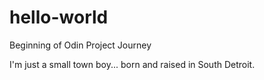 # hello-world
Beginning of Odin Project Journey

I'm just a small town boy... born and raised in South Detroit.
